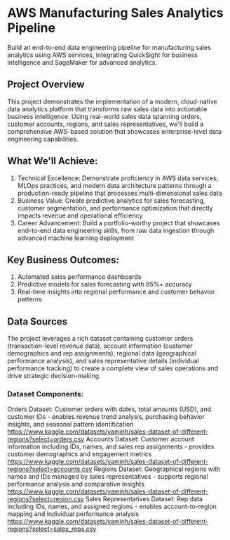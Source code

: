 # **AWS Manufacturing Sales Analytics Pipeline**
Build an end-to-end data engineering pipeline for manufacturing sales analytics using AWS services, integrating QuickSight for business intelligence and SageMaker for advanced analytics.

## **Project Overview**

This project demonstrates the implementation of a modern, cloud-native data analytics platform that transforms raw sales data into actionable business intelligence. Using real-world sales data spanning orders, customer accounts, regions, and sales representatives, we'll build a comprehensive AWS-based solution that showcases enterprise-level data engineering capabilities.

## **What We'll Achieve:**

1) Technical Excellence: Demonstrate proficiency in AWS data services, MLOps practices, and modern data architecture patterns through a production-ready pipeline that processes multi-dimensional sales data
2) Business Value: Create predictive analytics for sales forecasting, customer segmentation, and performance optimization that directly impacts revenue and operational efficiency
3) Career Advancement: Build a portfolio-worthy project that showcases end-to-end data engineering skills, from raw data ingestion through advanced machine learning deployment

## **Key Business Outcomes:**

1) Automated sales performance dashboards
2) Predictive models for sales forecasting with 85%+ accuracy
3) Real-time insights into regional performance and customer behavior patterns

## **Data Sources**

The project leverages a rich dataset containing customer orders (transaction-level revenue data), account information (customer demographics and rep assignments), regional data (geographical performance analysis), and sales representative details (individual performance tracking) to create a complete view of sales operations and drive strategic decision-making.
 
### **Dataset Components:**

Orders Dataset: Customer orders with dates, total amounts (USD), and customer IDs - enables revenue trend analysis, purchasing behavior insights, and seasonal pattern identification https://www.kaggle.com/datasets/yaminh/sales-dataset-of-different-regions?select=orders.csv
Accounts Dataset: Customer account information including IDs, names, and sales rep assignments - provides customer demographics and engagement metrics https://www.kaggle.com/datasets/yaminh/sales-dataset-of-different-regions?select=accounts.csv
Regions Dataset: Geographical regions with names and IDs managed by sales representatives - supports regional performance analysis and comparative insights https://www.kaggle.com/datasets/yaminh/sales-dataset-of-different-regions?select=region.csv
Sales Representatives Dataset: Rep data including IDs, names, and assigned regions - enables account-to-region mapping and individual performance analysis https://www.kaggle.com/datasets/yaminh/sales-dataset-of-different-regions?select=sales_reps.csv

